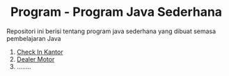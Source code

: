 <h1 align="Center " >  Program - Program Java Sederhana </h1> 
<p>Repositori ini berisi tentang program java sederhana yang dibuat semasa pembelajaran Java</p>
<ol><a href="https://github.com/MuhammadFauzanL/JavaProgram/tree/main/Check%20In%20Kantor(FINAL)"><li>Check In Kantor</li></a><a href="https://github.com/MuhammadFauzanL/JavaProgram/tree/main/Dealer%20Motor"><li>Dealer Motor</li></a> <li>........</li></ol>
<img ![java_big_logo](https://github.com/MuhammadFauzanL/JavaProgram/assets/141022549/eeb64a38-b5cc-4d97-b3b3-93e62e6c9bcd)>

